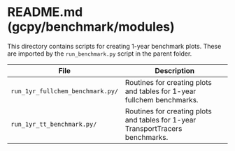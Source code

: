 # README.md (gcpy/benchmark/modules)

This directory contains scripts for creating 1-year benchmark plots. These are imported by the `run_benchmark.py` script in the parent folder.

| File | Description |
| ---- | ----------- |
| `run_1yr_fullchem_benchmark.py/` | Routines for creating plots and tables for 1-year fullchem benchmarks. |
| `run_1yr_tt_benchmark.py/` | Routines for creating plots and tables for 1-year TransportTracers benchmarks. |
